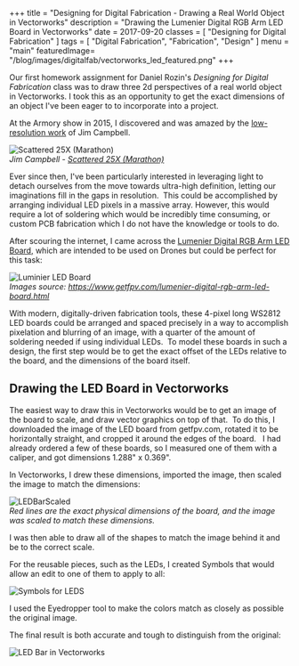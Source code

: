+++
title = "Designing for Digital Fabrication - Drawing a Real World Object in Vectorworks"
description = "Drawing the Lumenier Digital RGB Arm LED Board in Vectorworks"
date = 2017-09-20
classes = [
  "Designing for Digital Fabrication"
]
tags = [
  "Digital Fabrication",
  "Fabrication",
  "Design"
]
menu = "main"
featuredImage= "/blog/images/digitalfab/vectorworks_led_featured.png"
+++

Our first homework assignment for Daniel Rozin's *Designing for Digital Fabrication* class was to draw three 2d perspectives of a real world object in Vectorworks.
I took this as an opportunity to get the exact dimensions of an object I've been eager to to incorporate into a project.

At the Armory show in 2015, I discovered and was amazed by the [low-resolution work](http://www.jimcampbell.tv/portfolio/low_resolution_works/) of Jim Campbell.

![Scattered 25X (Marathon)](/blog/images/digitalfab/jimcampbell25x.jpg)
<br/>*Jim Campbell - [Scattered 25X (Marathon)](http://www.jimcampbell.tv/portfolio/low_resolution_works/scattered_25x/)*

Ever since then, I've been particularly interested in leveraging light to detach ourselves from the move towards ultra-high definition, letting our imaginations fill in the gaps in resolution.  This could be accomplished by arranging individual LED pixels in a massive array. However, this would require a lot of soldering which would be incredibly time consuming, or custom PCB fabrication which I do not have the knowledge or tools to do.

After scouring the internet, I came across the [Lumenier Digital RGB Arm LED Board,](https://www.getfpv.com/lumenier-digital-rgb-arm-led-board.html) which are intended to be used on Drones but could be perfect for this task:

![Luminier LED Board](/blog/images/digitalfab/LuminierViews-1024x469.png)
<br/>*Images source: https://www.getfpv.com/lumenier-digital-rgb-arm-led-board.html*

With modern, digitally-driven fabrication tools, these 4-pixel long WS2812 LED boards could be arranged and spaced precisely in a way to accomplish pixelation and blurring of an image, with a quarter of the amount of soldering needed if using individual LEDs.  To model these boards in such a design, the first step would be to get the exact offset of the LEDs relative to the board, and the dimensions of the board itself.

## Drawing the LED Board in Vectorworks

The easiest way to draw this in Vectorworks would be to get an image of the board to scale, and draw vector graphics on top of that.  To do this, I downloaded the image of the LED board from getfpv.com, rotated it to be horizontally straight, and cropped it around the edges of the board.   I had already ordered a few of these boards, so I measured one of them with a caliper, and got dimensions 1.288" x 0.369".

In Vectorworks, I drew these dimensions, imported the image, then scaled the image to match the dimensions:

![LEDBarScaled](/blog/images/digitalfab/scaledfordrawing.png)
<br/>
*Red lines are the exact physical dimensions of the board, and the image was scaled to match these dimensions.*

I was then able to draw all of the shapes to match the image behind it and be to the correct scale.

For the reusable pieces, such as the LEDs, I created Symbols that would allow an edit to one of them to apply to all:

![Symbols for LEDS](/blog/images/digitalfab/LEDSymbols.png)

I used the Eyedropper tool to make the colors match as closely as possible the original image.

The final result is both accurate and tough to distinguish from the original:

![LED Bar in Vectorworks](/blog/images/digitalfab/LumenierLEDBarScaled.png)
